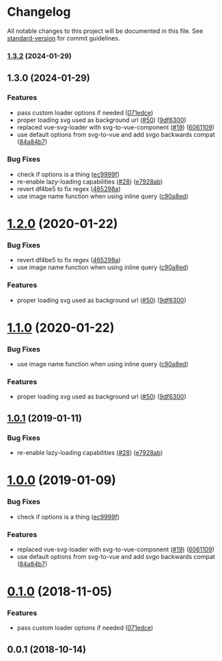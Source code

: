 # Changelog

All notable changes to this project will be documented in this file. See [standard-version](https://github.com/conventional-changelog/standard-version) for commit guidelines.

### [1.3.2](https://github.com/Two-Faces/nuxt-svg-loader/compare/v1.3.0...v1.3.2) (2024-01-29)

## 1.3.0 (2024-01-29)


### Features

* pass custom loader options if needed ([071edce](https://github.com/Two-Faces/nuxt-svg-loader/commit/071edcec2c2371510dd7c2724110ab021eddd037))
* proper loading svg used as background url ([#50](https://github.com/Two-Faces/nuxt-svg-loader/issues/50)) ([9df6300](https://github.com/Two-Faces/nuxt-svg-loader/commit/9df630024f20f07b7ec302169617976a77ffa67a))
* replaced vue-svg-loader with svg-to-vue-component ([#19](https://github.com/Two-Faces/nuxt-svg-loader/issues/19)) ([6061109](https://github.com/Two-Faces/nuxt-svg-loader/commit/606110939246b3c19ca9922462b76427eba48f9f))
* use default options from svg-to-vue and add svgo backwards compat ([84a84b7](https://github.com/Two-Faces/nuxt-svg-loader/commit/84a84b744da46154f7e51adc40ea74ecb01e3f9b))


### Bug Fixes

* check if options is a thing ([ec9999f](https://github.com/Two-Faces/nuxt-svg-loader/commit/ec9999f05146071ba3bfc291c943ed4eb109dce5))
* re-enable lazy-loading capabilities ([#28](https://github.com/Two-Faces/nuxt-svg-loader/issues/28)) ([e7928ab](https://github.com/Two-Faces/nuxt-svg-loader/commit/e7928ab7e11c96c6838f44137b0f232509f1a301))
* revert df4be5 to fix regex ([465298a](https://github.com/Two-Faces/nuxt-svg-loader/commit/465298a66565c72dcdace693fe6a68ed6f960baf))
* use image name function when using inline query ([c90a8ed](https://github.com/Two-Faces/nuxt-svg-loader/commit/c90a8ed33d0ef17534d56a852975a1abbbe0902d))

<a name="1.2.0"></a>
# [1.2.0](https://github.com/Developmint/nuxt-svg-loader/compare/v1.0.1...v1.2.0) (2020-01-22)


### Bug Fixes

* revert df4be5 to fix regex ([465298a](https://github.com/Developmint/nuxt-svg-loader/commit/465298a))
* use image name function when using inline query ([c90a8ed](https://github.com/Developmint/nuxt-svg-loader/commit/c90a8ed))


### Features

* proper loading svg used as background url ([#50](https://github.com/Developmint/nuxt-svg-loader/issues/50)) ([9df6300](https://github.com/Developmint/nuxt-svg-loader/commit/9df6300))



<a name="1.1.0"></a>
# [1.1.0](https://github.com/Developmint/nuxt-svg-loader/compare/v1.0.1...v1.1.0) (2020-01-22)


### Bug Fixes

* use image name function when using inline query ([c90a8ed](https://github.com/Developmint/nuxt-svg-loader/commit/c90a8ed))


### Features

* proper loading svg used as background url ([#50](https://github.com/Developmint/nuxt-svg-loader/issues/50)) ([9df6300](https://github.com/Developmint/nuxt-svg-loader/commit/9df6300))



<a name="1.0.1"></a>
## [1.0.1](https://github.com/Developmint/nuxt-svg-loader/compare/v1.0.0...v1.0.1) (2019-01-11)


### Bug Fixes

* re-enable lazy-loading capabilities ([#28](https://github.com/Developmint/nuxt-svg-loader/issues/28)) ([e7928ab](https://github.com/Developmint/nuxt-svg-loader/commit/e7928ab))



<a name="1.0.0"></a>
# [1.0.0](https://github.com/Developmint/nuxt-svg-loader/compare/v0.1.0...v1.0.0) (2019-01-09)


### Bug Fixes

* check if options is a thing ([ec9999f](https://github.com/Developmint/nuxt-svg-loader/commit/ec9999f))


### Features

* replaced vue-svg-loader with svg-to-vue-component ([#19](https://github.com/Developmint/nuxt-svg-loader/issues/19)) ([6061109](https://github.com/Developmint/nuxt-svg-loader/commit/6061109))
* use default options from svg-to-vue and add svgo backwards compat ([84a84b7](https://github.com/Developmint/nuxt-svg-loader/commit/84a84b7))



<a name="0.1.0"></a>
# [0.1.0](https://github.com/Developmint/nuxt-svg-loader/compare/v0.0.1...v0.1.0) (2018-11-05)


### Features

* pass custom loader options if needed ([071edce](https://github.com/Developmint/nuxt-svg-loader/commit/071edce))



<a name="0.0.1"></a>
## 0.0.1 (2018-10-14)
